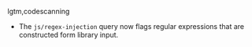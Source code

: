 lgtm,codescanning
* The `js/regex-injection` query now flags regular expressions that are constructed form library input.
